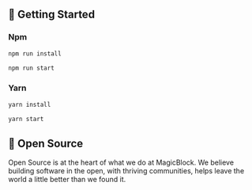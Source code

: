 ## 🚀 Getting Started

### Npm

```bash
npm run install
```

```bash
npm run start
```

### Yarn

```bash
yarn install
```

```bash
yarn start
```

## 💚 Open Source

Open Source is at the heart of what we do at MagicBlock. We believe building software in the open, with thriving communities, helps leave the world a little better than we found it.